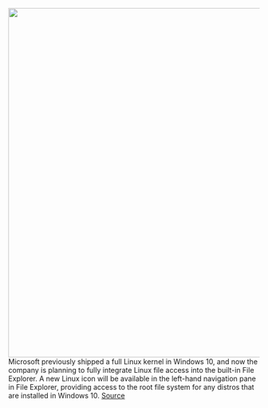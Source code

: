 <img src='https://cdn.vox-cdn.com/thumbor/uxSrYR9SHTQ6qcwpRkD1BIve9Ik=/0x0:1980x1320/1200x800/filters:focal(832x502:1148x818)/cdn.vox-cdn.com/uploads/chorus_image/image/66623586/linuxwindows.0.jpg' width='700px' /><br/>
Microsoft previously shipped a full Linux kernel in Windows 10, and now the company is planning to fully integrate Linux file access into the built-in File Explorer. A new Linux icon will be available in the left-hand navigation pane in File Explorer, providing access to the root file system for any distros that are installed in Windows 10.
<a href='https://www.theverge.com/2020/4/8/21213783/microsoft-windows-10-linux-file-explorer-integration-features'> Source <a/>